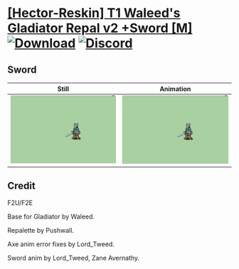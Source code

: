 # [\[Hector-Reskin\] T1 Waleed's Gladiator Repal v2 +Sword \[M\]](./) [![Download](https://img.shields.io/badge/Download--red?style=social&logo=github)](https://minhaskamal.github.io/DownGit/#/home?url=https://github.com/Klokinator/FE-Repo/tree/main/Battle%20Animations%2FInfantry%20-%20(Axe)%20Brigs%2C%20Pirates%2C%20Zerkers%2F%5BHector-Reskin%5D%20T1%20Waleed's%20Gladiator%20Repal%20v2%20%2BSword%20%5BM%5D%2F1.%20Sword) [![Discord](https://img.shields.io/badge/Discord--blue?style=social&logo=discord)](https://discord.gg/C7VNGnyTPA)

## Sword

| Still | Animation |
| :---: | :-------: |
| ![Sword still](./Sword_000.png) | ![Sword](./Sword.gif) |

## Credit

F2U/F2E

Base for Gladiator by Waleed.

Repalette by Pushwall.

Axe anim error fixes by Lord_Tweed.

Sword anim by Lord_Tweed, Zane Avernathy.
